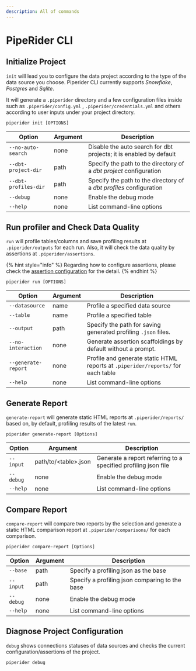 ```yaml
---
description: All of commands
---
```


# PipeRider CLI

## Initialize Project

`init` will lead you to configure the data project according to the type of the data source you choose. Piperider CLI currently supports _Snowflake_, _Postgres_ and _Sqlite_.

It will generate a `.piperider` directory and a few configuration files inside such as `.piperider/config.yml` , `.piperider/credentials.yml` and others according to user inputs under your project directory.

```shell
piperider init [OPTIONS]
```

| Option               | Argument | Description                                                         |
| -------------------- | -------- | ------------------------------------------------------------------- |
| `--no-auto-search`   | none     | Disable the auto search for dbt projects; it is enabled by default  |
| `--dbt-project-dir`  | path     | Specify the path to the directory of a _dbt project_ configuration  |
| `--dbt-profiles-dir` | path     | Specify the path to the directory of a _dbt profiles_ configuration |
| `--debug`            | none     | Enable the debug mode                                               |
| `--help`             | none     | List command-line options                                           |

## Run profiler and Check Data Quality

`run` will profile tables/columns and save profiling results at `.piperider/outputs` for each run. Also, it will check the data quality by assertions at `.piperider/assertions`.

{% hint style="info" %}
Regarding how to configure assertions, please check the [assertion configuration](assertion-configuration.md) for the detail.
{% endhint %}

```shell
piperider run [OPTIONS]
```

| Option              | Argument | Description                                                                      |
| ------------------- | -------- | -------------------------------------------------------------------------------- |
| `--datasource`      | name     | Profile a specified data source                                                  |
| `--table`           | name     | Profile a specified table                                                        |
| `--output`          | path     | Specify the path for saving generated profiling `.json` files.                   |
| `--no-interaction`  | none     | Generate assertion scaffoldings by default without a prompt.                     |
| `--generate-report` | none     | Profile and generate static HTML reports at `.piperider/reports/` for each table |
| `--help`            | none     | List command-line options                                                        |

## Generate Report

`generate-report` will generate static HTML reports at `.piperider/reports/` based on, by default, profiling results of the latest `run`.

```shell
piperider generate-report [Options]
```

| Option    | Argument              | Description                                                    |
| --------- | --------------------- | -------------------------------------------------------------- |
| `--input` | path/to/\<table>.json | Generate a report referring to a specified profiling json file |
| `--debug` | none                  | Enable the debug mode                                          |
| `--help`  | none                  | List command-line options                                      |

## Compare Report

`compare-report` will compare two reports by the selection and generate a static HTML comparison report at `.piperider/comparisons/` for each comparison.

```shell
piperider compare-report [Options]
```

| Option    | Argument | Description                                    |
| --------- | -------- | ---------------------------------------------- |
| `--base`  | path     | Specify a profiling json as the base           |
| `--input` | path     | Specify a profiling json comparing to the base |
| `--debug` | none     | Enable the debug mode                          |
| `--help`  | none     | List command-line options                      |

## Diagnose Project Configuration

`debug` shows connections statuses of data sources and checks the current configuration/assertions of the project.

```shell
piperider debug
```
